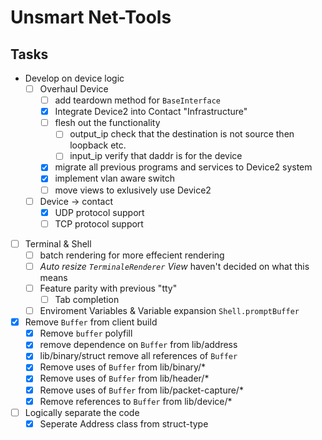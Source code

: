 # Unsmart Net-Tools

## Tasks

- Develop on device logic
  - [ ] Overhaul Device
    - [ ] add teardown method for `BaseInterface`
    - [x] Integrate Device2 into Contact "Infrastructure"
    - [ ] flesh out the functionality
      - [ ] output_ip check that the destination is not source then loopback etc.
      - [ ] input_ip verify that daddr is for the device
    - [x] migrate all previous programs and services to Device2 system
    - [x] implement vlan aware switch
    - [ ] move views to exlusively use Device2
  - [ ] Device -> contact
    - [x] UDP protocol support
    - [ ] TCP protocol support
- [ ] Terminal & Shell
  - [ ] batch rendering for more effecient rendering
  - [ ] *Auto resize `TerminaleRenderer` View* haven't decided on what this means
  - [ ] Feature parity with previous "tty"
    - [ ] Tab completion
  - [ ] Enviroment Variables & Variable expansion `Shell.promptBuffer`
- [x] Remove `Buffer` from client build
  - [x] Remove `buffer` polyfill
  - [x] remove dependence on `Buffer` from lib/address
  - [x] lib/binary/struct remove all references of `Buffer`
  - [x] Remove uses of `Buffer` from lib/binary/*
  - [x] Remove uses of `Buffer` from lib/header/*
  - [x] Remove uses of `Buffer` from lib/packet-capture/*
  - [x] Remove references to `Buffer` from lib/device/*
- [ ] Logically separate the code
  - [x] Seperate Address class from struct-type
